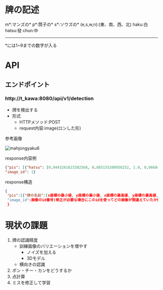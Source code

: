 # 牌の記述

 m\*:マンズの*
 p\*:筒子の*
 s\*:ソウズの*
 (e,s,w,n):(東、南、西、北)
 haku:白
hatsu:發
chun:中

---

*には1~9までの数字が入る



# API

## エンドポイント

### http://t_kawa:8080/api/v1/detection

- 牌を検出する
- 形式
  - HTTPメソッド:POST
  - request内容:image(ロンした形)

参考画像

![mahjongyaku6](https://user-images.githubusercontent.com/26706103/39664511-34a62df8-50bf-11e8-810d-15e9c8db15c4.jpg)



response内容例
~~~json
{"pis": [{"hatsu": [0.9443261623382568, 0.885155200958252, 1.0, 0.9668492078781128, 0.9989991784095764]}, {"s1": [0.5105834603309631, 0.8831236362457275, 0.5721703171730042, 0.9696668386459351, 0.997262716293335]}, {"s4": [0.3231615722179413, 0.8854721784591675, 0.38519981503486633, 0.9683240652084351, 0.9962512850761414]}, {"p4": [0.635847806930542, 0.88599693775177, 0.6967763900756836, 0.9691020250320435, 0.9940372705459595]}, {"s6": [0.576220691204071, 0.8850948810577393, 0.6364890933036804, 0.9626741409301758, 0.9926861524581909]}, {"p6": [0.7003210783004761, 0.8853741884231567, 0.762068510055542, 0.9672133922576904, 0.9854868650436401]}, {"haku": [0.1347847580909729, 0.8846403956413269, 0.19850048422813416, 0.9663597941398621, 0.982799232006073]}, {"s2": [0.19977118074893951, 0.8849960565567017, 0.25998181104660034, 0.9642751216888428, 0.9816431403160095]}, {"p6": [0.8863188624382019, 0.8842339515686035, 0.9464882016181946, 0.9646909236907959, 0.9564278721809387]}, {"p8": [0.7609726190567017, 0.876449704170227, 0.823549747467041, 0.9607722759246826, 0.9172372817993164]}, {"p1": [0.26350435614585876, 0.8850215077400208, 0.32111355662345886, 0.9661094546318054, 0.6761854290962219]}], 
"image_id": 1}
~~~

response構造

~~~json
{
 "pis":[{"牌の名前":[x座標の最小値, y座標の最小値, x座標の最高値, y座標の最高値, 認識の確率値],...},
 "image_id":画像のid番号(修正が必要な場合にこのidを使ってどの画像が間違えていたか修正)
 }
~~~



# 現状の課題

1. 牌の認識精度
   - 訓練画像のバリエーションを増やす
     - ノイズを加える
     - 3Dモデル
   - 横向きの認識
2. ポン・チー・カンをどうするか
3. 点計算
4. ミスを修正して学習